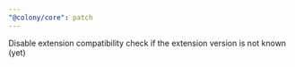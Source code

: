 ```yaml
---
"@colony/core": patch
---
```


Disable extension compatibility check if the extension version is not known (yet)
